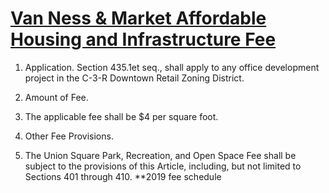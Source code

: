 # [Van Ness & Market Affordable Housing and Infrastructure Fee](http://library.amlegal.com/nxt/gateway.dll/California/planning/article4developmentimpactfeesandprojectr?f=templates$fn=default.htm$3.0$vid=amlegal:sanfrancisco_ca$anc=JD_424)

1. Application. Section 435.1et seq., shall apply to any office development project in the C-3-R Downtown Retail Zoning District.

2. Amount of Fee.

  1. The applicable fee shall be $4 per square foot.

3. Other Fee Provisions. 
  1. The Union Square Park, Recreation, and Open Space Fee shall be subject to the provisions of this Article, including, but not limited to Sections 401 through 410.
**2019 fee schedule
